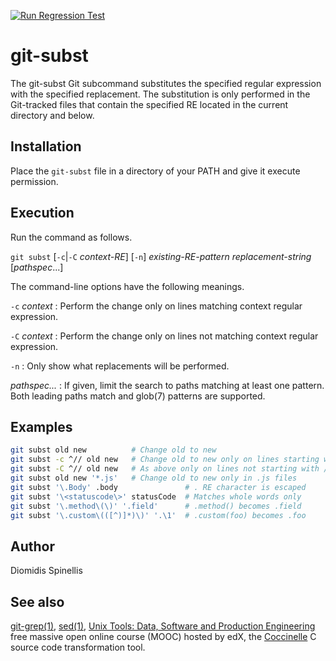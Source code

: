 [![Run Regression Test](https://github.com/dspinellis/git-subst/actions/workflows/regression_test.yml/badge.svg)](https://github.com/dspinellis/git-subst/actions/workflows/regression_test.yml)

# git-subst
The git-subst Git subcommand substitutes the specified regular expression
with the specified replacement.  The substitution is only performed in
the Git-tracked files that contain the specified RE located in the
current directory and below.

## Installation
Place the `git-subst` file in a directory of your PATH and give it
execute permission.

## Execution
Run the command as follows.

`git subst` \[`-c`|`-C` _context-RE_] \[`-n`] _existing-RE-pattern_ _replacement-string_ \[_pathspec_...\]

The command-line options have the following meanings.


`-c` _context_
: Perform the change only on lines matching context regular expression.

`-C` _context_
: Perform the change only on lines not matching context regular expression.

`-n`
: Only show what replacements will be performed.

_pathspec..._
: If given, limit the search to paths matching at least one pattern.
Both leading paths match and glob(7) patterns are supported.

## Examples
```sh
git subst old new          # Change old to new
git subst -c ^// old new   # Change old to new only on lines starting with //
git subst -C ^// old new   # As above only on lines not starting with //
git subst old new '*.js'   # Change old to new only in .js files
git subst '\.Body' .body               # . RE character is escaped
git subst '\<statuscode\>' statusCode  # Matches whole words only
git subst '\.method\(\)' '.field'      # .method() becomes .field
git subst '\.custom\(([^)]*)\)' '.\1'  # .custom(foo) becomes .foo
```

## Author
Diomidis Spinellis

## See also
[git-grep(1)](https://git-scm.com/docs/git-grep),
[sed(1)](https://linux.die.net/man/1/sed),
[Unix Tools: Data, Software and Production Engineering](https://www.spinellis.gr/unix?git-subst) free massive open online course (MOOC) hosted by edX,
the [Coccinelle](https://en.wikipedia.org/wiki/Coccinelle_(software)) C source code transformation tool.
